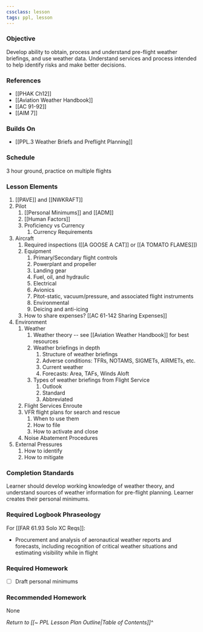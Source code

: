 ```yaml
---
cssclass: lesson
tags: ppl, lesson
---
```

### Objective
Develop ability to obtain, process and understand pre-flight weather briefings, and use weather data. Understand services and process intended to help identify risks and make better decisions. 

### References
- [[PHAK Ch12]]
- [[Aviation Weather Handbook]]
- [[AC 91-92]]
- [[AIM 7]]

### Builds On
- [[PPL.3 Weather Briefs and Preflight Planning]]

### Schedule
3 hour ground, practice on multiple flights

### Lesson Elements
1. [[PAVE]] and [[NWKRAFT]]
2. Pilot
	1. [[Personal Minimums]] and [[ADM]]
	2. [[Human Factors]]
	3. Proficiency vs Currency
		1. Currency Requirements
3. Aircraft
	1. Required inspections ([[A GOOSE A CAT]] or [[A TOMATO FLAMES]])
	2. Equipment
		1. Primary/Secondary flight controls
		2. Powerplant and propeller
		3. Landing gear
		4. Fuel, oil, and hydraulic
		5. Electrical
		6. Avionics
		7. Pitot-static, vacuum/pressure, and associated flight instruments
		8. Environmental
		9. Deicing and anti-icing
	3. How to share expenses? [[AC 61-142 Sharing Expenses]]
4. Environment
	1. Weather
		1. Weather theory -- see [[Aviation Weather Handbook]] for best resources
		2. Weather briefings in depth
			1. Structure of weather briefings
			2. Adverse conditions: TFRs, NOTAMS, SIGMETs, AIRMETs, etc.
			3. Current weather
			4. Forecasts: Area, TAFs, Winds Aloft
		3. Types of weather briefings from Flight Service
			1. Outlook
			2. Standard
			3. Abbreviated
	2. Flight Services Enroute
	3. VFR flight plans for search and rescue
		1. When to use them
		2. How to file
		3. How to activate and close
	4. Noise Abatement Procedures
5. External Pressures
	1. How to identify
	2. How to mitigate

### Completion Standards
Learner should develop working knowledge of weather theory, and understand sources of weather information for pre-flight planning. Learner creates their personal minimums.

### Required Logbook Phraseology
For [[FAR 61.93 Solo XC Reqs]]:
- Procurement and analysis of aeronautical weather reports and forecasts, including recognition of critical weather situations and estimating visibility while in flight

### Required Homework
- [ ] Draft personal minimums

### Recommended Homework
None

*Return to [[~ PPL Lesson Plan Outline|Table of Contents]]^*